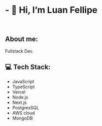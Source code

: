 <h1>- 👋 Hi, I’m Luan Fellipe</h1>

  <br />
  <h2>About me:</h2>
  Fullstack Dev.
  <h2>💻 Tech Stack:</h2>
    <ul>
      <li>JavaScript</li>
      <li>TypeScript</li>
      <li>Vercel</li>
      <li>Node.js</li>
      <li>Next.js</li>
      <li>PostgresSQL</li>
      <li>AWS cloud</li>
      <li>MongoDB</li>
    </ul>


